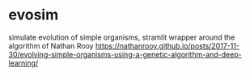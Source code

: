 # evosim
simulate evolution of simple organisms, stramlit wrapper around the algorithm of Nathan Rooy https://nathanrooy.github.io/posts/2017-11-30/evolving-simple-organisms-using-a-genetic-algorithm-and-deep-learning/
